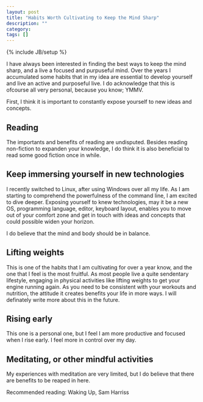 ```yaml
---
layout: post
title: "Habits Worth Cultivating to Keep the Mind Sharp"
description: ""
category: 
tags: []
---
```

{% include JB/setup %}

I have always been interested in finding the best ways to keep the mind sharp, and a live a focused and purpuseful mind. Over the years I accumulated some habits that in my idea are essential to develop yourself and live an active and purposeful live. I do acknowledge that this is ofcourse all very personal, because you know; YMMV.

First, I think it is important to constantly expose yourself to new ideas and concepts.

## Reading
The importants and benefits of reading are undisputed. Besides reading non-fiction to expanden your knowledge, I do think it is also beneficial to read some good fiction once in while.

## Keep immersing yourself in new technologies
I recently switched to Linux, after using Windows over all my life. As I am starting to comprehend the powerfulness of the command line, I am excited to dive deeper. Exposing yourself to knew technologies, may it be a new OS, programming language, editor, keyboard layout, enables you to move out of your comfort zone and get in touch with ideas and concepts that could possible widen your horizon.

I do believe that the mind and body should be in balance.

## Lifting weights
This is one of the habits that I am cultivating for over a year know, and the one that I feel is the most fruitful. As most people live a quite sendentary lifestyle, engaging in physical activities like lifting weights to get your engine running again. As you need to be consistent with your workouts and nutrition, the attitude it creates benefits your life in more ways. I will definately write more about this in the future.

## Rising early
This one is a personal one, but I feel I am more productive and focused when I rise early. I feel more in control over my day.

## Meditating, or other mindful activities
My experiences with meditation are very limited, but I do believe that there are benefits to be reaped in here.

Recommended reading: Waking Up, Sam Harriss



